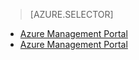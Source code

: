 > [AZURE.SELECTOR]
- [Azure Management Portal](/documentation/articles/storage-e2e-troubleshooting)
- [Azure Management Portal](/documentation/articles/storage-e2e-troubleshooting-classic-portal)
